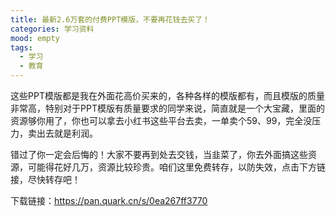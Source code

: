 ```yaml
---
title: 最新2.6万套的付费PPT模版，不要再花钱去买了！
categories: 学习资料
mood: empty
tags:
  - 学习
  - 教育
---
```





这些PPT模版都是我在外面花高价买来的，各种各样的模版都有，而且模版的质量非常高，特别对于PPT模版有质量要求的同学来说，简直就是一个大宝藏，里面的资源够你用了，你也可以拿去小红书这些平台去卖，一单卖个59、99，完全没压力，卖出去就是利润。

错过了你一定会后悔的！大家不要再到处去交钱，当韭菜了，你去外面搞这些资源，可能得花好几万，资源比较珍贵。咱们这里免费转存，以防失效，点击下方链接，尽快转存吧！

下载链接：https://pan.quark.cn/s/0ea267ff3770








